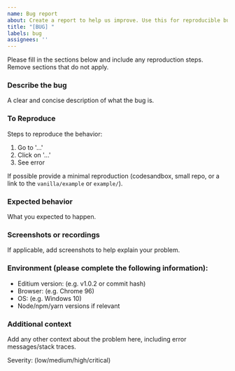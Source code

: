 ```yaml
---
name: Bug report
about: Create a report to help us improve. Use this for reproducible bugs or regressions.
title: "[BUG] "
labels: bug
assignees: ''
---
```


Please fill in the sections below and include any reproduction steps. Remove sections that do not apply.

### Describe the bug
A clear and concise description of what the bug is.

### To Reproduce
Steps to reproduce the behavior:
1. Go to '...'
2. Click on '...'
3. See error

If possible provide a minimal reproduction (codesandbox, small repo, or a link to the `vanilla/example` or `example/`).

### Expected behavior
What you expected to happen.

### Screenshots or recordings
If applicable, add screenshots to help explain your problem.

### Environment (please complete the following information):
- Editium version: (e.g. v1.0.2 or commit hash)
- Browser: (e.g. Chrome 96)
- OS: (e.g. Windows 10)
- Node/npm/yarn versions if relevant

### Additional context
Add any other context about the problem here, including error messages/stack traces.

Severity: (low/medium/high/critical)
